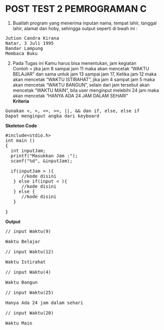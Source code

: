 # POST TEST 2 PEMROGRAMAN C

1. Buatlah program yang menerima inputan nama, tempat lahir, tanggal lahir, alamat dan hoby, sehingga output seperti di bwah ini :
<pre>
Jution Candra Kirana
Natar, 3 Juli 1995
Bandar Lampung
Membaca Buku
</pre>

2. Pada Tugas ini Kamu harus bisa menentukan, jam kegiatan<br>
Contoh = jika jam 8 sampai jam 11 maka akan mencetak “WAKTU BELAJAR” dan sama untuk jam 13 sampai jam 17, Ketika jam 12 maka akan mencetak “WAKTU ISTIRAHAT”, jika jam 4 sampat jam 5 maka akan mencetak “WAKTU BANGUN”, selain dari jam tersebut akan mencetak “WAKTU MAIN”, bila user menginput melebihi 24 jam maka akan mencetak “HANYA ADA 24 JAM DALAM SEHARI”<br>
<b>Kriteria</b>
<pre>
Gunakan <, >, <=, >=, ||, && dan if, else, else if
Dapat menginput angka dari keyboard
</pre>
<b>Skeleton Code</b>
<pre>
#include&lt;stdio.h&gt;
int main ()
{
  int inputJam;
  printf("Masukkan Jam :");
  scanf("%d", &inputJam);
  
  if(inputJam > ){
      //kode disini
   } else if(input < ){
      //kode disini
   } else {
      //kode disini
   }
   
}
</pre>
<b>Output</b>
<pre>
// input Waktu(9)

Waktu Belajar

// input Waktu(12)

Waktu Istirahat

// input Waktu(4)

Waktu Bangun

// input Waktu(25)

Hanya Ada 24 jam dalam sehari

// input Waktu(20)

Waktu Main
</b>

